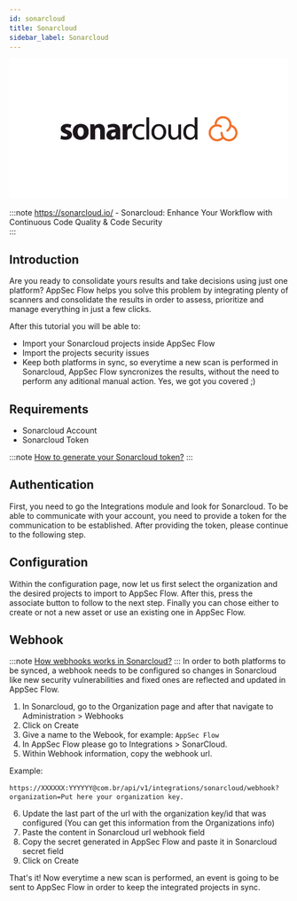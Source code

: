 ```yaml
---
id: sonarcloud
title: Sonarcloud
sidebar_label: Sonarcloud
---
```


![img](../../static/img/sonarcloud.png)

:::note
https://sonarcloud.io/ - Sonarcloud: Enhance Your Workflow with Continuous Code Quality & Code Security  
:::

## Introduction

Are you ready to consolidate yours results and take decisions using just one platform? 
AppSec Flow helps you solve this problem by integrating plenty of scanners and consolidate the results in order to assess, prioritize and manage everything in just a few clicks.

After this tutorial you will be able to:
- Import your Sonarcloud projects inside AppSec Flow
- Import the projects security issues 
- Keep both platforms in sync, so everytime a new scan is performed in Sonarcloud, AppSec Flow 
syncronizes the results, without the need to perform any aditional manual action. Yes, we got you covered ;)

## Requirements
- Sonarcloud Account
- Sonarcloud Token

:::note
[How to generate your Sonarcloud token?](https://sonarcloud.io/account/security/)
:::

## Authentication
First, you need to go the Integrations module and look for Sonarcloud.
To be able to communicate with your account, you need to provide a token for the communication to be established. 
After providing the token, please continue to the following step.

### 
## Configuration

Within the configuration page, now let us first select the organization and the desired projects to import to AppSec Flow. After this, press the associate button to follow to the next step.
Finally you can chose either to create or not a new asset or use an existing one in AppSec Flow.

## Webhook
:::note
[How webhooks works in Sonarcloud?](https://sonarcloud.io/documentation/project-administration/webhooks/)
:::
In order to both platforms to be synced, a webhook needs to be configured so changes in Sonarcloud like new security vulnerabilities and fixed ones are reflected and updated in AppSec Flow.

1. In Sonarcloud, go to the Organization page and after that navigate to Administration > Webhooks
2. Click on Create
3. Give a name to the Webook, for example: ```AppSec Flow```
4. In AppSec Flow please go to Integrations > SonarCloud.
5. Within Webhook information, copy the webhook url.

Example:
```
https://XXXXXX:YYYYYY@com.br/api/v1/integrations/sonarcloud/webhook?organization=Put here your organization key.
```
6. Update the last part of the url with the organization key/id that was configured (You can get this information from the Organizations info)
7. Paste the content in Sonarcloud url webhook field
8. Copy the secret generated in AppSec Flow and paste it in Sonarcloud secret field
9. Click on Create

That's it! Now everytime a new scan is performed, an event is going to be sent to AppSec Flow in order to keep the integrated projects in sync.

